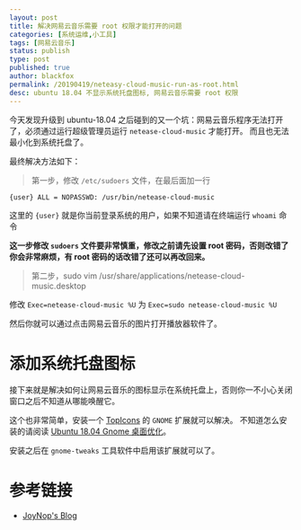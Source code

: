 ```yaml
---
layout: post
title: 解决网易云音乐需要 root 权限才能打开的问题
categories: [系统运维,小工具]
tags: [网易云音乐]
status: publish
type: post
published: true
author: blackfox
permalink: /20190419/neteasy-cloud-music-run-as-root.html
desc: ubuntu 18.04 不显示系统托盘图标, 网易云音乐需要 root 权限
---
```


今天发现升级到 ubuntu-18.04 之后碰到的又一个坑：网易云音乐程序无法打开了，必须通过运行超级管理员运行 `netease-cloud-music` 才能打开。
而且也无法最小化到系统托盘了。

最终解决方法如下：

> 第一步，修改 `/etc/sudoers` 文件，在最后面加一行

```bash
{user} ALL = NOPASSWD: /usr/bin/netease-cloud-music
```

这里的 `{user}` 就是你当前登录系统的用户，如果不知道请在终端运行 `whoami` 命令

**这一步修改 `sudoers` 文件要非常慎重，修改之前请先设置 root 密码，否则改错了你会非常麻烦，有 root 密码的话改错了还可以再改回来。**

> 第二步，sudo vim /usr/share/applications/netease-cloud-music.desktop

修改 `Exec=netease-cloud-music %U` 为 `Exec=sudo netease-cloud-music %U`

然后你就可以通过点击网易云音乐的图片打开播放器软件了。

# 添加系统托盘图标

接下来就是解决如何让网易云音乐的图标显示在系统托盘上，否则你一不小心关闭窗口之后不知道从哪能唤醒它。

这个也非常简单，安装一个 [TopIcons](https://extensions.gnome.org/extension/495/topicons/) 的 `GNOME` 扩展就可以解决。
不知道怎么安装的请阅读 [Ubuntu 18.04 Gnome 桌面优化](/20190418/ubuntu-18.04-gnome-optimize.html)。

安装之后在 `gnome-tweaks` 工具软件中启用该扩展就可以了。

# 参考链接

* [JoyNop's Blog](https://www.joynop.com/75.html)


